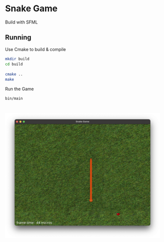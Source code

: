 # Snake Game

Build with SFML


## Running

Use Cmake to build & compile
```bash
mkdir build
cd build

cmake ..
make
```


Run the Game
```bash
bin/main
```


# ![snake Game](images/demo.png)
